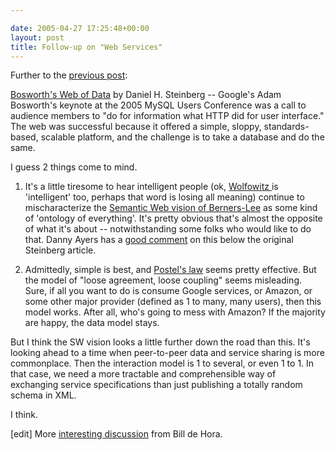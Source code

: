 ```yaml
---

date: 2005-04-27 17:25:48+00:00
layout: post
title: Follow-up on "Web Services"
---
```


Further to the [previous post](http://www.neilernst.net/blog/archives/2005/apis-and-messages/):



[Bosworth's Web of Data](http://www.onlamp.com/pub/a/onlamp/2005/04/22/bosworth.html) by Daniel H. Steinberg -- Google's Adam Bosworth's keynote at the 2005 MySQL Users Conference was a call to audience members to "do for information what HTTP did for user interface." The web was successful because it offered a simple, sloppy, standards-based, scalable platform, and the challenge is to take a database and do the same. 



I guess 2 things come to mind.

1. It's a little tiresome to hear intelligent people (ok, [Wolfowitz ](http://www.thewashingtonnote.com/archives/000383.html)is 'intelligent' too, perhaps that word is losing all meaning) continue to mischaracterize the [Semantic Web vision of Berners-Lee](http://www.w3.org/2001/sw/) as some kind of 'ontology of everything'.  It's pretty obvious that's almost the opposite of what it's about -- notwithstanding some folks who would like to do that.  Danny Ayers has a [good comment](http://www.onlamp.com/cs/user/view/cs_msg/60311) on this below the original Steinberg article.

2. Admittedly, simple is best, and [Postel's law](http://essaysfromexodus.scripting.com/postelsLaw) seems pretty effective.  But the model of "loose agreement, loose coupling" seems misleading.  Sure, if all you want to do is consume Google services, or Amazon, or some other major provider (defined as 1 to many, many users), then this model works.  After all, who's going to mess with Amazon?  If the majority are happy, the data model stays.

But I think the SW vision looks a little further down the road than this.  It's looking ahead to a time when peer-to-peer data and service sharing is more commonplace.  Then the interaction model is 1 to several, or even 1 to 1.  In that case, we need a more tractable and comprehensible way of exchanging service specifications than just publishing a totally random schema in XML.

I think.


[edit] More [interesting discussion](http://www.dehora.net/journal/2005/04/rsq_really_simple_querying.html) from Bill de Hora.
